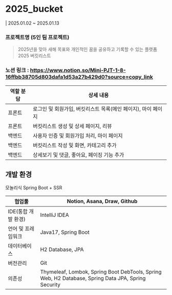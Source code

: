 # 2025_bucket
| 2025.01.02 ~ 2025.01.13
### 프로젝트명 (5인 팀 프로젝트)
> 2025년을 맞아 새해 목표와 개인적인 꿈을 공유하고 기록할 수 있는 플랫폼 2025 버킷리스트
### 노션 링크 : https://www.notion.so/Mini-PJT-1-8-16ffbb38705d803dafa1d53a27b429d0?source=copy_link


|역할 분담 | 상세 내용 |
|---|---|
| 프론트 | 로그인 및 회원가입, 버킷리스트 목록(메인 페이지), 마이 페이지 |
| 프론트 | 버킷리스트 생성 및 상세 페이지, 리뷰 |
| 백엔드 | 사용자 인증 및 회원가입 처리, 마이 페이지 |
| 백엔드 | 버킷리스트 작성 및 화면, 카테고리 추가 |
| 백엔드 | 상세보기 및 댓글, 좋아요, 페이징 기능 추가 |


## 개발 환경
모놀리식 Spring Boot + SSR

| 협업툴 | Notion, Asana, Draw, Github |
|---|---|
|IDE(통합 개발 환경)|IntelliJ IDEA|
|언어 및 프레임워크|Java17, Spring Boot|
|데이터베이스|H2 Database, JPA|
|버전관리|Git|
|의존성| Thymeleaf, Lombok, Spring Boot DebTools, Spring Web, H2 Database, Spring Data JPA, Spring Security|
